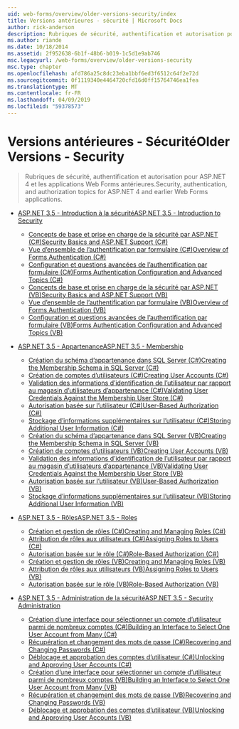 ```yaml
---
uid: web-forms/overview/older-versions-security/index
title: Versions antérieures - sécurité | Microsoft Docs
author: rick-anderson
description: Rubriques de sécurité, authentification et autorisation pour ASP.NET 4 et les applications Web Forms antérieures.
ms.author: riande
ms.date: 10/18/2014
ms.assetid: 2f952638-6b1f-48b6-b019-1c5d1e9ab746
msc.legacyurl: /web-forms/overview/older-versions-security
msc.type: chapter
ms.openlocfilehash: afd786a25c8dc23eba1bbf6ed3f6512c64f2e72d
ms.sourcegitcommit: 0f1119340e4464720cfd16d0ff15764746ea1fea
ms.translationtype: MT
ms.contentlocale: fr-FR
ms.lasthandoff: 04/09/2019
ms.locfileid: "59378573"
---
```

# <a name="older-versions---security"></a><span data-ttu-id="8c695-103">Versions antérieures - Sécurité</span><span class="sxs-lookup"><span data-stu-id="8c695-103">Older Versions - Security</span></span>

> <span data-ttu-id="8c695-104">Rubriques de sécurité, authentification et autorisation pour ASP.NET 4 et les applications Web Forms antérieures.</span><span class="sxs-lookup"><span data-stu-id="8c695-104">Security, authentication, and authorization topics for ASP.NET 4 and earlier Web Forms applications.</span></span>


- [<span data-ttu-id="8c695-105">ASP.NET 3.5 - Introduction à la sécurité</span><span class="sxs-lookup"><span data-stu-id="8c695-105">ASP.NET 3.5 - Introduction to Security</span></span>](introduction/index.md)

    - [<span data-ttu-id="8c695-106">Concepts de base et prise en charge de la sécurité par ASP.NET (C#)</span><span class="sxs-lookup"><span data-stu-id="8c695-106">Security Basics and ASP.NET Support (C#)</span></span>](introduction/security-basics-and-asp-net-support-cs.md)
    - [<span data-ttu-id="8c695-107">Vue d’ensemble de l’authentification par formulaire (C#)</span><span class="sxs-lookup"><span data-stu-id="8c695-107">Overview of Forms Authentication (C#)</span></span>](introduction/an-overview-of-forms-authentication-cs.md)
    - [<span data-ttu-id="8c695-108">Configuration et questions avancées de l’authentification par formulaire (C#)</span><span class="sxs-lookup"><span data-stu-id="8c695-108">Forms Authentication Configuration and Advanced Topics (C#)</span></span>](introduction/forms-authentication-configuration-and-advanced-topics-cs.md)
    - [<span data-ttu-id="8c695-109">Concepts de base et prise en charge de la sécurité par ASP.NET (VB)</span><span class="sxs-lookup"><span data-stu-id="8c695-109">Security Basics and ASP.NET Support (VB)</span></span>](introduction/security-basics-and-asp-net-support-vb.md)
    - [<span data-ttu-id="8c695-110">Vue d’ensemble de l’authentification par formulaire (VB)</span><span class="sxs-lookup"><span data-stu-id="8c695-110">Overview of Forms Authentication (VB)</span></span>](introduction/an-overview-of-forms-authentication-vb.md)
    - [<span data-ttu-id="8c695-111">Configuration et questions avancées de l’authentification par formulaire (VB)</span><span class="sxs-lookup"><span data-stu-id="8c695-111">Forms Authentication Configuration and Advanced Topics (VB)</span></span>](introduction/forms-authentication-configuration-and-advanced-topics-vb.md)
- [<span data-ttu-id="8c695-112">ASP.NET 3.5 - Appartenance</span><span class="sxs-lookup"><span data-stu-id="8c695-112">ASP.NET 3.5 - Membership</span></span>](membership/index.md)

    - [<span data-ttu-id="8c695-113">Création du schéma d’appartenance dans SQL Server (C#)</span><span class="sxs-lookup"><span data-stu-id="8c695-113">Creating the Membership Schema in SQL Server (C#)</span></span>](membership/creating-the-membership-schema-in-sql-server-cs.md)
    - [<span data-ttu-id="8c695-114">Création de comptes d’utilisateurs (C#)</span><span class="sxs-lookup"><span data-stu-id="8c695-114">Creating User Accounts (C#)</span></span>](membership/creating-user-accounts-cs.md)
    - [<span data-ttu-id="8c695-115">Validation des informations d’identification de l’utilisateur par rapport au magasin d’utilisateurs d’appartenance (C#)</span><span class="sxs-lookup"><span data-stu-id="8c695-115">Validating User Credentials Against the Membership User Store (C#)</span></span>](membership/validating-user-credentials-against-the-membership-user-store-cs.md)
    - [<span data-ttu-id="8c695-116">Autorisation basée sur l’utilisateur (C#)</span><span class="sxs-lookup"><span data-stu-id="8c695-116">User-Based Authorization (C#)</span></span>](membership/user-based-authorization-cs.md)
    - [<span data-ttu-id="8c695-117">Stockage d’informations supplémentaires sur l’utilisateur (C#)</span><span class="sxs-lookup"><span data-stu-id="8c695-117">Storing Additional User Information (C#)</span></span>](membership/storing-additional-user-information-cs.md)
    - [<span data-ttu-id="8c695-118">Création du schéma d’appartenance dans SQL Server (VB)</span><span class="sxs-lookup"><span data-stu-id="8c695-118">Creating the Membership Schema in SQL Server (VB)</span></span>](membership/creating-the-membership-schema-in-sql-server-vb.md)
    - [<span data-ttu-id="8c695-119">Création de comptes d’utilisateurs (VB)</span><span class="sxs-lookup"><span data-stu-id="8c695-119">Creating User Accounts (VB)</span></span>](membership/creating-user-accounts-vb.md)
    - [<span data-ttu-id="8c695-120">Validation des informations d’identification de l’utilisateur par rapport au magasin d’utilisateurs d’appartenance (VB)</span><span class="sxs-lookup"><span data-stu-id="8c695-120">Validating User Credentials Against the Membership User Store (VB)</span></span>](membership/validating-user-credentials-against-the-membership-user-store-vb.md)
    - [<span data-ttu-id="8c695-121">Autorisation basée sur l’utilisateur (VB)</span><span class="sxs-lookup"><span data-stu-id="8c695-121">User-Based Authorization (VB)</span></span>](membership/user-based-authorization-vb.md)
    - [<span data-ttu-id="8c695-122">Stockage d’informations supplémentaires sur l’utilisateur (VB)</span><span class="sxs-lookup"><span data-stu-id="8c695-122">Storing Additional User Information (VB)</span></span>](membership/storing-additional-user-information-vb.md)
- [<span data-ttu-id="8c695-123">ASP.NET 3.5 - Rôles</span><span class="sxs-lookup"><span data-stu-id="8c695-123">ASP.NET 3.5 - Roles</span></span>](roles/index.md)

    - [<span data-ttu-id="8c695-124">Création et gestion de rôles (C#)</span><span class="sxs-lookup"><span data-stu-id="8c695-124">Creating and Managing Roles (C#)</span></span>](roles/creating-and-managing-roles-cs.md)
    - [<span data-ttu-id="8c695-125">Attribution de rôles aux utilisateurs (C#)</span><span class="sxs-lookup"><span data-stu-id="8c695-125">Assigning Roles to Users (C#)</span></span>](roles/assigning-roles-to-users-cs.md)
    - [<span data-ttu-id="8c695-126">Autorisation basée sur le rôle (C#)</span><span class="sxs-lookup"><span data-stu-id="8c695-126">Role-Based Authorization (C#)</span></span>](roles/role-based-authorization-cs.md)
    - [<span data-ttu-id="8c695-127">Création et gestion de rôles (VB)</span><span class="sxs-lookup"><span data-stu-id="8c695-127">Creating and Managing Roles (VB)</span></span>](roles/creating-and-managing-roles-vb.md)
    - [<span data-ttu-id="8c695-128">Attribution de rôles aux utilisateurs (VB)</span><span class="sxs-lookup"><span data-stu-id="8c695-128">Assigning Roles to Users (VB)</span></span>](roles/assigning-roles-to-users-vb.md)
    - [<span data-ttu-id="8c695-129">Autorisation basée sur le rôle (VB)</span><span class="sxs-lookup"><span data-stu-id="8c695-129">Role-Based Authorization (VB)</span></span>](roles/role-based-authorization-vb.md)
- [<span data-ttu-id="8c695-130">ASP.NET 3.5 - Administration de la sécurité</span><span class="sxs-lookup"><span data-stu-id="8c695-130">ASP.NET 3.5 - Security Administration</span></span>](admin/index.md)

    - [<span data-ttu-id="8c695-131">Création d’une interface pour sélectionner un compte d’utilisateur parmi de nombreux comptes (C#)</span><span class="sxs-lookup"><span data-stu-id="8c695-131">Building an Interface to Select One User Account from Many (C#)</span></span>](admin/building-an-interface-to-select-one-user-account-from-many-cs.md)
    - [<span data-ttu-id="8c695-132">Récupération et changement des mots de passe (C#)</span><span class="sxs-lookup"><span data-stu-id="8c695-132">Recovering and Changing Passwords (C#)</span></span>](admin/recovering-and-changing-passwords-cs.md)
    - [<span data-ttu-id="8c695-133">Déblocage et approbation des comptes d’utilisateur (C#)</span><span class="sxs-lookup"><span data-stu-id="8c695-133">Unlocking and Approving User Accounts (C#)</span></span>](admin/unlocking-and-approving-user-accounts-cs.md)
    - [<span data-ttu-id="8c695-134">Création d’une interface pour sélectionner un compte d’utilisateur parmi de nombreux comptes (VB)</span><span class="sxs-lookup"><span data-stu-id="8c695-134">Building an Interface to Select One User Account from Many (VB)</span></span>](admin/building-an-interface-to-select-one-user-account-from-many-vb.md)
    - [<span data-ttu-id="8c695-135">Récupération et changement des mots de passe (VB)</span><span class="sxs-lookup"><span data-stu-id="8c695-135">Recovering and Changing Passwords (VB)</span></span>](admin/recovering-and-changing-passwords-vb.md)
    - [<span data-ttu-id="8c695-136">Déblocage et approbation des comptes d’utilisateur (VB)</span><span class="sxs-lookup"><span data-stu-id="8c695-136">Unlocking and Approving User Accounts (VB)</span></span>](admin/unlocking-and-approving-user-accounts-vb.md)
